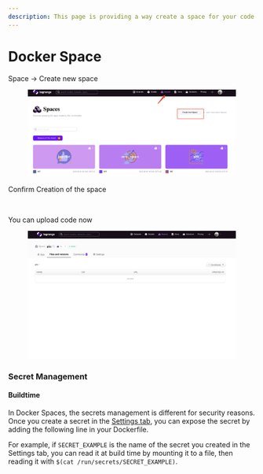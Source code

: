 ```yaml
---
description: This page is providing a way create a space for your code.
---
```


# Docker Space

Space -> Create new space

<figure><img src="../.gitbook/assets/image (1).png" alt=""><figcaption></figcaption></figure>

Confirm Creation of the space

<figure><img src="../.gitbook/assets/image (3).png" alt=""><figcaption></figcaption></figure>

You can upload code now

<figure><img src="../.gitbook/assets/image (1) (1).png" alt=""><figcaption></figcaption></figure>

### Secret Management

#### Buildtime

In Docker Spaces, the secrets management is different for security reasons. Once you create a secret in the [Settings tab](https://huggingface.co/docs/hub/spaces-overview#managing-secrets), you can expose the secret by adding the following line in your Dockerfile.

For example, if `SECRET_EXAMPLE` is the name of the secret you created in the Settings tab, you can read it at build time by mounting it to a file, then reading it with `$(cat /run/secrets/SECRET_EXAMPLE)`.

